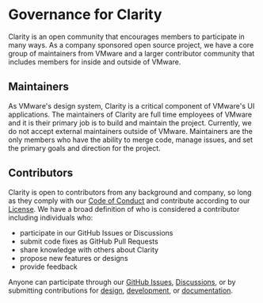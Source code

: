 # Governance for Clarity

Clarity is an open community that encourages members to participate in many ways. As a company sponsored open source project, we have a core group of maintainers from VMware and a larger contributor community that includes members for inside and outside of VMware.

## Maintainers

As VMware's design system, Clarity is a critical component of VMware's UI applications. The maintainers of Clarity are full time employees of VMware and it is their primary job is to build and maintain the project. Currently, we do not accept external maintainers outside of VMware. Maintainers are the only members who have the ability to merge code, manage issues, and set the primary goals and direction for the project.

## Contributors

Clarity is open to contributors from any background and company, so long as they comply with our [Code of Conduct](./CODE_OF_CONDUCT.md) and contribute according to our [License](../LICENSE). We have a broad definition of who is considered a contributor including individuals who:

- participate in our GitHub Issues or Discussions
- submit code fixes as GitHub Pull Requests
- share knowledge with others about Clarity
- propose new features or designs
- provide feedback

Anyone can participate through our [GitHub Issues](https://github.com/vmware-clarity/core/issues), [Discussions](https://github.com/vmware-clarity/core/discussions), or by submitting contributions for [design](CONTRIBUTING_DESIGN.md), [development](CONTRIBUTING_DEVELOPMENT.md), or [documentation](./CONTRIBUTING_DOCUMENTATION.md).
